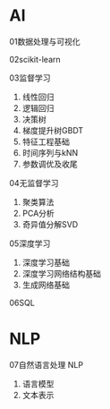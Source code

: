# AI

01数据处理与可视化

02scikit-learn

03监督学习

1. 线性回归
2. 逻辑回归
3. 决策树
4. 梯度提升树GBDT
5. 特征工程基础
6. 时间序列与kNN
7. 参数调优及收尾

04无监督学习

1. 聚类算法
2. PCA分析
3. 奇异值分解SVD

05深度学习

1. 深度学习基础
2. 深度学习网络结构基础
3. 生成网络基础

06SQL


# NLP

07自然语言处理 NLP

1. 语言模型
2. 文本表示
